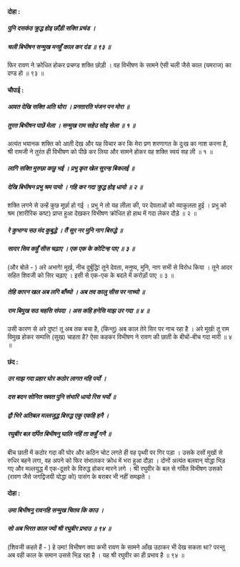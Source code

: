 #### दोहा :

##### पुनि दसकंठ क्रुद्ध होइ छाँड़ी सक्ति प्रचंड ।
##### चली बिभीषन सन्मुख मनहुँ काल कर दंड ॥ ९३ ॥

फिर रावण ने क्रोधित होकर प्रचण्ड शक्ति छोड़ी । वह विभीषण के सामने ऐसी चली जैसे काल (यमराज) का दण्ड हो ॥ ९३ ॥

#### चौपाई :

##### आवत देखि सक्ति अति घोरा । प्रनतारति भंजन पन मोरा ॥
##### तुरत बिभीषन पाछें मेला । सन्मुख राम सहेउ सोइ सेला ॥ १ ॥

अत्यंत भयानक शक्ति को आती देख और यह विचार कर कि मेरा प्रण शरणागत के दुःख का नाश करना है, श्री रामजी ने तुरंत ही विभीषण को पीछे कर लिया और सामने होकर वह शक्ति स्वयं सह ली ॥ १ ॥

##### लागि सक्ति मुरुछा कछु भई । प्रभु कृत खेल सुरन्ह बिकलई ॥
##### देखि बिभीषन प्रभु श्रम पायो । गहि कर गदा क्रुद्ध होइ धायो ॥ २ ॥

शक्ति लगने से उन्हें कुछ मूर्छा हो गई । प्रभु ने तो यह लीला की, पर देवताओं को व्याकुलता हुई । प्रभु को श्रम (शारीरिक कष्ट) प्राप्त हुआ देखकर विभीषण क्रोधित हो हाथ में गदा लेकर दौड़े ॥ २ ॥

##### रे कुभाग्य सठ मंद कुबुद्धे । तैं सुर नर मुनि नाग बिरुद्धे ॥
##### सादर सिव कहुँ सीस चढ़ाए । एक एक के कोटिन्ह पाए ॥ ३ ॥

(और बोले - ) अरे अभागे! मूर्ख, नीच दुर्बुद्धि! तूने देवता, मनुष्य, मुनि, नाग सभी से विरोध किया । तूने आदर सहित शिवजी को सिर चढ़ाए । इसी से एक-एक के बदले में करोड़ों पाए ॥ ३ ॥

##### तेहि कारन खल अब लगि बाँच्यो । अब तव कालु सीस पर नाच्यो ॥
##### राम बिमुख सठ चहसि संपदा । अस कहि हनेसि माझ उर गदा ॥ ४ ॥

उसी कारण से अरे दुष्ट! तू अब तक बचा है, (किन्तु) अब काल तेरे सिर पर नाच रहा है । अरे मूर्ख! तू राम विमुख होकर सम्पत्ति (सुख) चाहता है? ऐसा कहकर विभीषण ने रावण की छाती के बीचों-बीच गदा मारी ॥ ४ ॥

#### छंद :

##### उर माझ गदा प्रहार घोर कठोर लागत महि पर्यो ।
##### दस बदन सोनित स्रवत पुनि संभारि धायो रिस भर्यो ॥
##### द्वौ भिरे अतिबल मल्लजुद्ध बिरुद्ध एकु एकहि हनै ।
##### रघुबीर बल दर्पित बिभीषनु घालि नहिं ता कहुँ गनै ॥

बीच छाती में कठोर गदा की घोर और कठिन चोट लगते ही वह पृथ्वी पर गिर पड़ा । उसके दसों मुखों से रुधिर बहने लगा, वह अपने को फिर संभालकर क्रोध में भरा हुआ दौड़ा । दोनों अत्यंत बलवान् योद्धा भिड़ गए और मल्लयुद्ध में एक-दूसरे के विरुद्ध होकर मारने लगे । श्री रघुवीर के बल से गर्वित विभीषण उसको (रावण जैसे जगद्विजयी योद्धा को) पासंग के बराबर भी नहीं समझते ।

#### दोहा :

##### उमा बिभीषनु रावनहि सन्मुख चितव कि काउ ।
##### सो अब भिरत काल ज्यों श्री रघुबीर प्रभाउ ॥ ९४ ॥

(शिवजी कहते हैं - ) हे उमा! विभीषण क्या कभी रावण के सामने आँख उठाकर भी देख सकता था? परन्तु अब वही काल के समान उससे भिड़ रहा है । यह श्री रघुवीर का ही प्रभाव है ॥ ९४ ॥